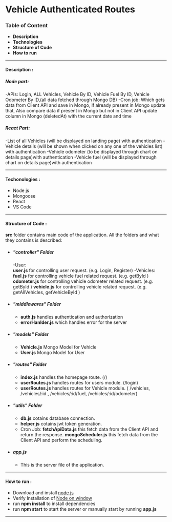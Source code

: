 ﻿# Vehicle Authenticated Routes

### Table of Content

- **Description**
- **Technologies**
- **Structure of Code**
- **How to run**

---

#### Description :
##### Node part:
-APIs:
        Login, ALL Vehicles, Vehicle By ID, Vehicle Fuel By ID, Vehicle Odometer By ID,(all data fetched through Mongo DB)
-Cron job:
        Which gets data from Client API and save in Mongo, if already present in Mongo update that, 
        Also compare data if present in Mongo but not in  Client API update column in Mongo (deletedAt) with the current date and time
##### React Part:
-List of all Vehicles (will be displayed on landing page) with authentication
-Vehicle details (will be shown when clicked on any one of the vehicles list) with authentication
-Vehicle odometer (to be displayed through chart on details page)with authentication
-Vehicle fuel (will be displayed through chart on details page)with authentication

---

#### Techonologies :

- Node js
- Mongoose
- React
- VS Code

---

#### Structure of Code :

**src** folder contains main code of the application. All the folders and what they contains is described:

- ##### "controller" Folder
  -User:  
            **user.js** for controlling user request. (e.g. Login, Register)
  -Vehicles:  
            **fuel.js** for controlling vehicle fuel related request. (e.g. getById )
            **odometer.js** for controlling vehicle odometer related request. (e.g. getById )
            **vehicle.js** for controlling vehicle related request. (e.g. getAllVehicles, getVehicleById )
- ##### "middlewares" Folder
  - **auth.js** handles authentication and authorization
  - **errorHanlder.js** which handles error for the server
- ##### "models" Folder
  - **Vehicle.js** Mongo Model for Vehicle
  - **User.js** Mongo Model for User
- ##### "routes" Folder
  - **index.js** handles the homepage route. (/)
  - **userRoutes.js** handles routes for users module. (/login)
  - **userRoutes.js** handles routes for Vehicle module. ( /vehicles, /vehicles/:id , /vehicles/:id/fuel, /vehicles/:id/odometer)
- ##### "utils" Folder
  - **db.js** cotains database connection.
  - **helper.js** cotains jwt token generation.
  - Cron Job: 
            **fetchApiData.js** this fetch data from the Client API and return the response.
            **mongoScheduler.js** this fetch data from the Client API and perform the scheduling.
- ##### app.js
  - This is the server file of the application.

---

#### How to run :

- Download and install [node js](https://nodejs.org/en/download)
- Verify Installation of [Node on window](https://phoenixnap.com/kb/install-node-js-npm-on-windows)
- run **npm install** to install dependencies
- run **npm start** to start the server or manually start by running **app.js**

---
